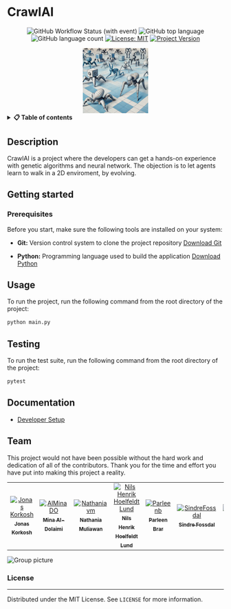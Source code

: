 <!-- TODO: CHANGE ALL INSTANCES OF "CrawlAI" IN ENTIRE PROJECT TO YOUR PROJECT TITLE-->
# CrawlAI


<div align="center">

![GitHub Workflow Status (with event)](https://img.shields.io/github/actions/workflow/status/CogitoNTNU/CrawlAI/ci.yml)
![GitHub top language](https://img.shields.io/github/languages/top/CogitoNTNU/CrawlAI)
![GitHub language count](https://img.shields.io/github/languages/count/CogitoNTNU/CrawlAI)
[![License: MIT](https://img.shields.io/badge/License-MIT-yellow.svg)](https://opensource.org/licenses/MIT)
[![Project Version](https://img.shields.io/badge/version-0.0.1-blue)](https://img.shields.io/badge/version-0.0.1-blue)

<img src="docs/images/crawlai.webp" width="30%" alt="Cogito Project Logo" style="display: block; margin-left: auto; margin-right: auto;">
</div>


<details> 
<summary><b>📋 Table of contents </b></summary>

- [CrawlAI](#crawlai)
  - [Description](#description)
  - [Getting started](#getting-started)
    - [Prerequisites](#prerequisites)
  - [Usage](#usage)
  - [Testing](#testing)
  - [Documentation](#documentation)
  - [Team](#team)
    - [License](#license)

</details>

## Description 
<!-- TODO: Provide a brief overview of what this project does and its key features. Please add pictures or videos of the application -->

CrawlAI is a project where the developers can get a hands-on experience with genetic algorithms and neural network. The objection is to let agents learn to walk in a 2D enviroment, by evolving. 


## Getting started
<!-- TODO: In this Section you describe how to install this project in its intended environment.(i.e. how to get it to run)  
-->

### Prerequisites
Before you start, make sure the following tools are installed on your system:
- **Git:** Version control system to clone the project repository [Download Git](https://git-scm.com/downloads)
<!-- - **Docker:** To containerize the application and ensure it runs consistently across different environments [Download Docker](https://www.docker.com/products/docker-desktop) -->
- **Python:** Programming language used to build the application [Download Python](https://www.python.org/downloads/)




## Usage
To run the project, run the following command from the root directory of the project:
```bash
python main.py
```
<!-- TODO: Instructions on how to run the project and use its features. -->

## Testing
To run the test suite, run the following command from the root directory of the project:
```bash
pytest
```

## Documentation
- [Developer Setup](docs/manuals/developer_setup.md)


## Team
This project would not have been possible without the hard work and dedication of all of the contributors. Thank you for the time and effort you have put into making this project a reality.

<table align="center">
    <tr>
        <td align="center">
            <a href="https://github.com/jonkor29">
              <img src="https://github.com/jonkor29.png?size=100" width="100px;" alt="Jonas Korkosh"/><br />
              <sub><b>Jonas Korkosh</b></sub><br />
            </a>
        </td>
        <td align="center">
            <a href="https://github.com/AlMinaDO">
              <img src="https://github.com/AlMinaDO.png?size=100" width="100px;" alt="AlMinaDO"/><br />
              <sub><b>Mina Al-Dolaimi</b></sub>
            </a>
        </td>
        <td align="center">
            <a href="https://github.com/Nathaniavm">
              <img src="https://github.com/Nathaniavm.png?size=100" width="100px;" alt="Nathaniavm"/><br />
              <sub><b>Nathania Muliawan</b></sub>
            </a>
        </td>
        <td align="center">
            <a href="https://github.com/Nilsthehacker">
              <img src="https://github.com/Nilsthehacker.png?size=100" width="100px;" alt="Nils Henrik Hoelfeldt Lund"/><br />
              <sub><b>Nils Henrik Hoelfeldt Lund</b></sub><br />
            </a>
        </td>
        <td align="center">
            <a href="https://github.com/Parleenb">
              <img src="https://github.com/Parleenb.png?size=100" width="100px;" alt="Parleenb"/><br />
              <sub><b>Parleen Brar</b></sub><br />
            </a>
        </td>
        <td align="center">
            <a href="https://github.com/SindreFossdal">
              <img src="https://github.com/SindreFossdal.png?size=100" width="100px;" alt="SindreFossdal"/><br />
              <sub><b>Sindre Fossdal</b></sub>
            </a>
        </td>
        <td align="center">
            <a href="https://github.com/LockedInTheSkage">
              <img src="https://github.com/LockedInTheSkage.png?size=100" width="100px;" alt="LockedInTheSkage"/><br />
              <sub><b>Skage Reistad</b></sub>
            </a>
        </td>
        <td align="center">
            <a href="https://github.com/tobiasfremming">
              <img src="https://github.com/tobiasfremming.png?size=100" width="100px;" alt="Tobias Fremming"/><br />
              <sub><b>Tobias Fremming</b></sub>
            </a>
        </td>
    </tr>
</table>

![Group picture](docs/img/team.png)


### License
------
Distributed under the MIT License. See `LICENSE` for more information.
